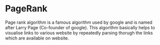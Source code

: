 # PageRank
Page rank algorithm is a famous algorithm used by google and is named after Larry Page (Co-founder of google). This algorithm basically helps to visualise links to various website by repeatedly parsing thorugh the links which are available on website. 
